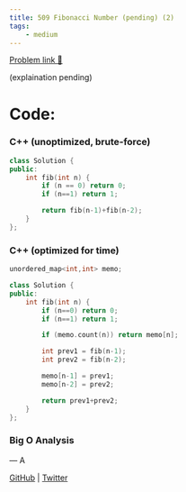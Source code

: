 ```yaml
---
title: 509 Fibonacci Number (pending) (2)
tags:
    - medium
---
```




[Problem link 🔗](https://leetcode.com/problems/min-cost-climbing-stairs/description/) 

(explaination pending)

# Code:

### C++ (unoptimized, brute-force)

```cpp
class Solution {
public:
    int fib(int n) {
        if (n == 0) return 0;
        if (n==1) return 1;

        return fib(n-1)+fib(n-2);
    }
};
```

### C++ (optimized for time)

```cpp
unordered_map<int,int> memo;

class Solution {
public:
    int fib(int n) {
        if (n==0) return 0;
        if (n==1) return 1;

        if (memo.count(n)) return memo[n];

        int prev1 = fib(n-1);
        int prev2 = fib(n-2);

        memo[n-1] = prev1;
        memo[n-2] = prev2;

        return prev1+prev2;
    }
};
```

### Big O Analysis

— A

[GitHub](https://github.com/AtharvaKamble) | [Twitter](https://twitter.com/AtharvaKamble07)